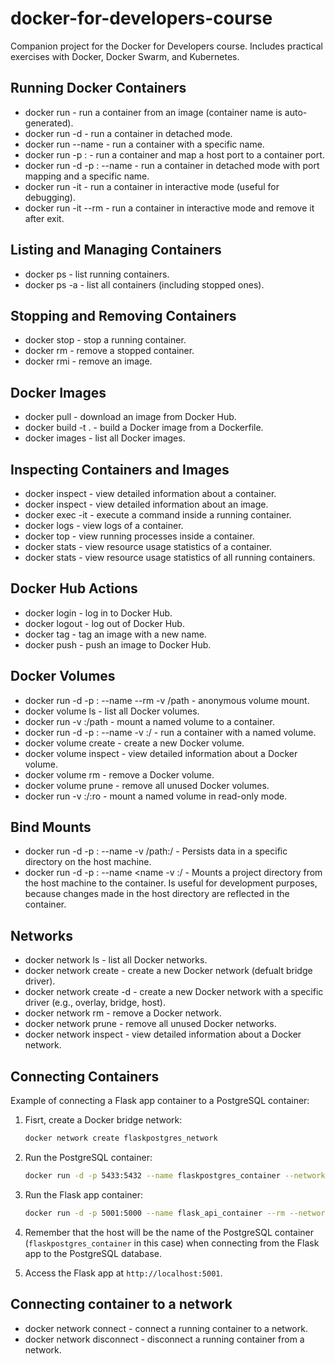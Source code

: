 # docker-for-developers-course
Companion project for the Docker for Developers course. Includes practical exercises with Docker, Docker Swarm, and Kubernetes.


## Running Docker Containers

- docker run <image-name> - run a container from an image (container name is auto-generated).
- docker run -d <image-name> - run a container in detached mode.
- docker run --name <container-name> <image-name> - run a container with a specific name.
- docker run -p <host-port>:<container-port> <image-name> - run a container and map a host port to a container port.
- docker run -d -p <host-port>:<container-port> --name <container-name> <image-name> - run a container in detached mode with port mapping and a specific name.
- docker run -it <image-name> - run a container in interactive mode (useful for debugging).
- docker run -it --rm <image-name> - run a container in interactive mode and remove it after exit.

## Listing and Managing Containers
- docker ps - list running containers.
- docker ps -a - list all containers (including stopped ones).

## Stopping and Removing Containers
- docker stop <container-id> - stop a running container.
- docker rm <container-id> - remove a stopped container.
- docker rmi <image-name> - remove an image.

## Docker Images
- docker pull <image-name> - download an image from Docker Hub.
- docker build -t <image-name> . - build a Docker image from a Dockerfile.
- docker images - list all Docker images.


## Inspecting Containers and Images
- docker inspect <container-id> - view detailed information about a container.
- docker inspect <image-name> - view detailed information about an image.
- docker exec -it <container-id> <command> - execute a command inside a running container.
- docker logs <container-id> - view logs of a container.
- docker top <container-id> - view running processes inside a container.
- docker stats <container-id> - view resource usage statistics of a container.
- docker stats - view resource usage statistics of all running containers.

## Docker Hub Actions
- docker login - log in to Docker Hub.
- docker logout - log out of Docker Hub.
- docker tag <image-name> <new-image-name> - tag an image with a new name.
- docker push <image-name> - push an image to Docker Hub.

## Docker Volumes
- docker run -d -p <host-port>:<container-port> --name <name> --rm  -v /path <image-name> - anonymous volume mount.
- docker volume ls - list all Docker volumes.
- docker run -v <volume-name>:/path <image-name> - mount a named volume to a container.
- docker run -d -p <host-port>:<container-port> --name <name> -v <volume-name>:/<path> <image-name> - run a container with a named volume.
- docker volume create <volume-name> - create a new Docker volume.
- docker volume inspect <volume-name> - view detailed information about a Docker volume.
- docker volume rm <volume-name> - remove a Docker volume.
- docker volume prune - remove all unused Docker volumes.
- docker run -v <volume-name>:/<path>:ro <image-name> - mount a named volume in read-only mode.

## Bind Mounts
- docker run -d -p <host-port>:<container-port> --name <name> -v /path:/<path> <image-name> - Persists data in a specific directory on the host machine.
- docker run -d -p <host-port>:<container-port> --name <name -v <project-directory>:/<docker-directory> <image-name> - Mounts a project directory from the host machine to the container. Is useful for development purposes, because changes made in the host directory are reflected in the container.

## Networks
- docker network ls - list all Docker networks.
- docker network create <network-name> - create a new Docker network (defualt bridge driver).
- docker network create -d <driver-name> <network-name> - create a new Docker network with a specific driver (e.g., overlay, bridge, host).
- docker network rm <network-name> - remove a Docker network.
- docker network prune - remove all unused Docker networks.
- docker network inspect <network-name> - view detailed information about a Docker network.

## Connecting Containers
Example of connecting a Flask app container to a PostgreSQL container:
1. Fisrt, create a Docker bridge network:
   ```bash
   docker network create flaskpostgres_network
   ```
2. Run the PostgreSQL container:
   ```bash
   docker run -d -p 5433:5432 --name flaskpostgres_container --network flasknetwork -e POSTGRES_HOST_AUTH_METHOD=trust flaskpostgres
   ```
3. Run the Flask app container:
   ```bash
   docker run -d -p 5001:5000 --name flask_api_container --rm --network flasknetwork flaskapi
   ```
4. Remember that the host will be the name of the PostgreSQL container (`flaskpostgres_container` in this case) when connecting from the Flask app to the PostgreSQL database.

5. Access the Flask app at `http://localhost:5001`.

## Connecting container to a network
- docker network connect <network-name> <container-name> - connect a running container to a network.
- docker network disconnect <network-name> <container-name> - disconnect a running container from a network.